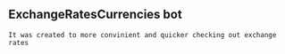 ## ExchangeRatesCurrencies bot
~~~
It was created to more convinient and quicker checking out exchange rates  
~~~
